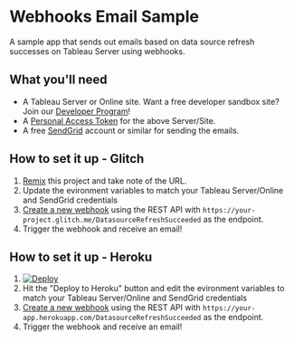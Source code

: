 # Webhooks Email Sample

A sample app that sends out emails based on data source refresh successes on Tableau Server using webhooks.

## What you'll need

* A Tableau Server or Online site. Want a free developer sandbox site? Join our [Developer Program](https://developer.tableau.com)!
* A [Personal Access Token](https://help.tableau.com/current/server/en-us/security_personal_access_tokens.htm) for the above Server/Site.
* A free [SendGrid](https://sendgrid.com/) account or similar for sending the emails.

## How to set it up - Glitch

1. [Remix](https://glitch.com/edit/#!/remix/datadev-webhooks-email) this project and take note of the URL.
1. Update the evironment variables to match your Tableau Server/Online and SendGrid credentials
1. [Create a new webhook](https://github.com/tableau/webhooks-docs) using the REST API with `https://your-project.glitch.me/DatasourceRefreshSucceeded` as the endpoint.
1. Trigger the webhook and receive an email!

## How to set it up - Heroku

1. [![Deploy](https://www.herokucdn.com/deploy/button.svg)](https://heroku.com/deploy)
1. Hit the "Deploy to Heroku" button and edit the evironment variables to match your Tableau Server/Online and SendGrid credentials
1. [Create a new webhook](https://github.com/tableau/webhooks-docs) using the REST API with `https://your-app.herokuapp.com/DatasourceRefreshSucceeded` as the endpoint.
1. Trigger the webhook and receive an email!
